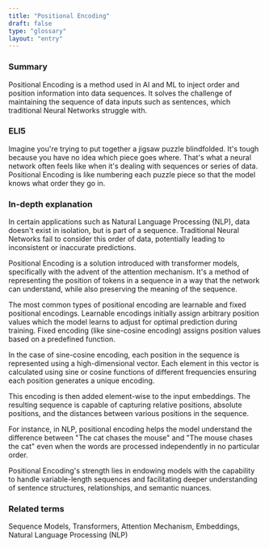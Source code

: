 ```yaml
---
title: "Positional Encoding"
draft: false
type: "glossary"
layout: "entry"
---
```


### Summary
Positional Encoding is a method used in AI and ML to inject order and position information into data sequences. It solves the challenge of maintaining the sequence of data inputs such as sentences, which traditional Neural Networks struggle with.

### ELI5
Imagine you're trying to put together a jigsaw puzzle blindfolded. It's tough because you have no idea which piece goes where. That's what a neural network often feels like when it's dealing with sequences or series of data. Positional Encoding is like numbering each puzzle piece so that the model knows what order they go in.

### In-depth explanation
In certain applications such as Natural Language Processing (NLP), data doesn't exist in isolation, but is part of a sequence. Traditional Neural Networks fail to consider this order of data, potentially leading to inconsistent or inaccurate predictions. 

Positional Encoding is a solution introduced with transformer models, specifically with the advent of the attention mechanism. It's a method of representing the position of tokens in a sequence in a way that the network can understand, while also preserving the meaning of the sequence.

The most common types of positional encoding are learnable and fixed positional encodings. Learnable encodings initially assign arbitrary position values which the model learns to adjust for optimal prediction during training. Fixed encoding (like sine-cosine encoding) assigns position values based on a predefined function. 

In the case of sine-cosine encoding, each position in the sequence is represented using a high-dimensional vector. Each element in this vector is calculated using sine or cosine functions of different frequencies ensuring each position generates a unique encoding. 

This encoding is then added element-wise to the input embeddings. The resulting sequence is capable of capturing relative positions, absolute positions, and the distances between various positions in the sequence. 

For instance, in NLP, positional encoding helps the model understand the difference between "The cat chases the mouse" and "The mouse chases the cat" even when the words are processed independently in no particular order. 

Positional Encoding's strength lies in endowing models with the capability to handle variable-length sequences and facilitating deeper understanding of sentence structures, relationships, and semantic nuances.

### Related terms
Sequence Models, Transformers, Attention Mechanism, Embeddings, Natural Language Processing (NLP)

